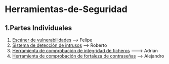 # Herramientas-de-Seguridad

## 1.Partes Individuales

1. [Escáner de vulnerabilidades]() --> Felipe
2. [Sistema de detección de intrusos]() --> Roberto
3. [Herramienta de comprobación de integridad de ficheros]() --->   Adrián
4. [Herramienta de comprobación de fortaleza de contraseñas]() --> Alejandro